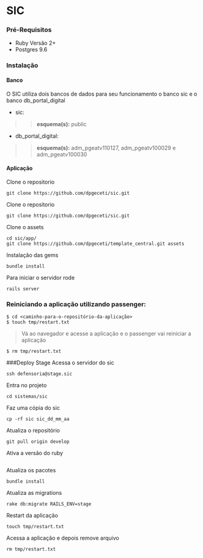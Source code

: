 # SIC

### Pré-Requisitos

- Ruby Versão 2+
- Postgres 9.6

### Instalação

#### Banco
O SIC utiliza dois bancos de dados para seu funcionamento o banco sic e o banco db_portal_digital
- sic:
>> __esquema(s):__ public
- db_portal_digital:
>> __esquema(s):__ adm_pgeatv110127, adm_pgeatv100029 e adm_pgeatv100030 

#### Aplicação

Clone o repositorio
```
git clone https://github.com/dpgeceti/sic.git
```

Clone o repositorio
```
git clone https://github.com/dpgeceti/sic.git
```

Clone o assets
```
cd sic/app/
git clone https://github.com/dpgeceti/template_central.git assets
```

Instalação das gems
```
bundle install
```

Para iniciar o servidor rode
```
rails server
```

### Reiniciando a aplicação utilizando passenger:
```
$ cd <caminho-para-o-repositório-da-aplicação>
$ touch tmp/restart.txt
``` 

> Vá ao navegador e acesse a aplicação e o passenger vai reiniciar a aplicação

```
$ rm tmp/restart.txt
``` 

###Deploy  Stage 
Acessa o servidor do sic
```
ssh defensoria@stage.sic
```

Entra no projeto
```
cd sistemas/sic
```

Faz uma cópia do sic
```
cp -rf sic sic_dd_mm_aa
```

Atualiza o repositório
```
git pull origin develop
```

Ativa a versão do ruby
```rvm use 2.2.1
```

Atualiza os pacotes
```
bundle install
```

Atualiza as migrations 
```
rake db:migrate RAILS_ENV=stage
```

Restart da aplicação 
```
touch tmp/restart.txt
```

Acessa a aplicação e depois remove arquivo
```
rm tmp/restart.txt
```

